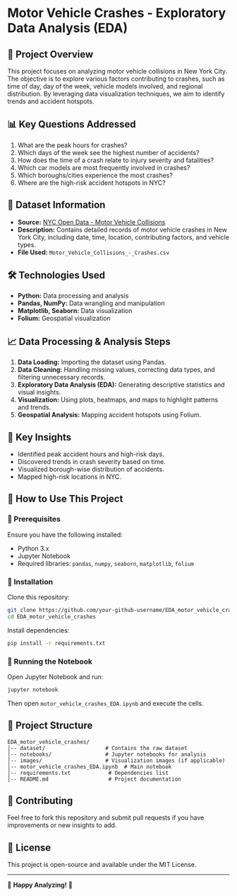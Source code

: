 # Motor Vehicle Crashes - Exploratory Data Analysis (EDA)

## 📌 Project Overview
This project focuses on analyzing motor vehicle collisions in New York City. The objective is to explore various factors contributing to crashes, such as time of day, day of the week, vehicle models involved, and regional distribution. By leveraging data visualization techniques, we aim to identify trends and accident hotspots.

## 📊 Key Questions Addressed
1. What are the peak hours for crashes?
2. Which days of the week see the highest number of accidents?
3. How does the time of a crash relate to injury severity and fatalities?
4. Which car models are most frequently involved in crashes?
5. Which boroughs/cities experience the most crashes?
6. Where are the high-risk accident hotspots in NYC?

## 📂 Dataset Information
- **Source:** [NYC Open Data - Motor Vehicle Collisions](https://data.cityofnewyork.us/Public-Safety/Motor-Vehicle-Collisions-Crashes/h9gi-nx95)
- **Description:** Contains detailed records of motor vehicle crashes in New York City, including date, time, location, contributing factors, and vehicle types.
- **File Used:** `Motor_Vehicle_Collisions_-_Crashes.csv`

## 🛠️ Technologies Used
- **Python:** Data processing and analysis
- **Pandas, NumPy:** Data wrangling and manipulation
- **Matplotlib, Seaborn:** Data visualization
- **Folium:** Geospatial visualization

## 📈 Data Processing & Analysis Steps
1. **Data Loading:** Importing the dataset using Pandas.
2. **Data Cleaning:** Handling missing values, correcting data types, and filtering unnecessary records.
3. **Exploratory Data Analysis (EDA):** Generating descriptive statistics and visual insights.
4. **Visualization:** Using plots, heatmaps, and maps to highlight patterns and trends.
5. **Geospatial Analysis:** Mapping accident hotspots using Folium.

## 📌 Key Insights
- Identified peak accident hours and high-risk days.
- Discovered trends in crash severity based on time.
- Visualized borough-wise distribution of accidents.
- Mapped high-risk locations in NYC.

## 📜 How to Use This Project
### 🔹 Prerequisites
Ensure you have the following installed:
- Python 3.x
- Jupyter Notebook
- Required libraries: `pandas`, `numpy`, `seaborn`, `matplotlib`, `folium`

### 🔹 Installation
Clone this repository:
```bash
git clone https://github.com/your-github-username/EDA_motor_vehicle_crashes.git
cd EDA_motor_vehicle_crashes
```
Install dependencies:
```bash
pip install -r requirements.txt
```

### 🔹 Running the Notebook
Open Jupyter Notebook and run:
```bash
jupyter notebook
```
Then open `motor_vehicle_crashes_EDA.ipynb` and execute the cells.

## 📁 Project Structure
```
EDA_motor_vehicle_crashes/
│-- dataset/                   # Contains the raw dataset
│-- notebooks/                 # Jupyter notebooks for analysis
│-- images/                    # Visualization images (if applicable)
│-- motor_vehicle_crashes_EDA.ipynb  # Main notebook
│-- requirements.txt            # Dependencies list
│-- README.md                   # Project documentation
```

## 🤝 Contributing
Feel free to fork this repository and submit pull requests if you have improvements or new insights to add.

## 📜 License
This project is open-source and available under the MIT License.

---
🚀 **Happy Analyzing!** 🎯

